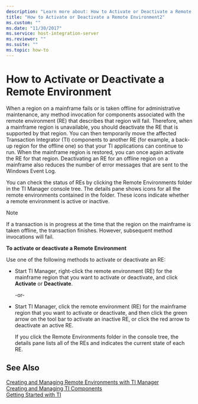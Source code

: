 ```yaml
---
description: "Learn more about: How to Activate or Deactivate a Remote Environment"
title: "How to Activate or Deactivate a Remote Environment2"
ms.custom: ""
ms.date: "11/30/2017"
ms.service: host-integration-server
ms.reviewer: ""
ms.suite: ""
ms.topic: how-to
---
```

# How to Activate or Deactivate a Remote Environment
When a region on a mainframe fails or is taken offline for administrative maintenance, any method invocation for components associated with the remote environment (RE) that describes that region will fail. Therefore, when a mainframe region is unavailable, you should deactivate the RE that is supported by that region. You can then temporarily move the affected Transaction Integrator (TI) components to another RE (for example, a back-up region for the offline one) so that your TI applications can continue to run. When the mainframe region is restored, you can once again activate the RE for that region. Deactivating an RE for an offline region on a mainframe also reduces the number of error messages that are sent to the Windows Event Log.  
  
 You can check the status of REs by clicking the Remote Environments folder in the TI Manager console tree. The details pane shows icons for all the remote environments contained in the folder. These icons indicate whether a remote environment is active or inactive.  
  
> [!NOTE]
>  If a transaction is in progress at the time that the region on the mainframe is taken offline, the transaction finishes. However, subsequent method invocations will fail.  
  
 **To activate or deactivate a Remote Environment**  
  
 Use one of the following methods to activate or deactivate an RE:  
  
- Start TI Manager, right-click the remote environment (RE) for the mainframe region that you want to activate or deactivate, and click **Activate** or **Deactivate**.  
  
   -or-  
  
- Start TI Manager, click the remote environment (RE) for the mainframe region that you want to activate or deactivate, and then click the green arrow on the tool bar to activate an inactive RE, or click the red arrow to deactivate an active RE.  
  
  If you click the Remote Environments folder in the console tree, the details pane lists all of the REs and indicates the current state of each RE.  
  
## See Also  
 [Creating and Managing Remote Environments with TI Manager](../core/creating-and-managing-remote-environments-with-ti-manager1.md)   
 [Creating and Managing TI Components](../core/creating-and-managing-ti-components2.md)   
 [Getting Started with TI](../core/getting-started-with-ti1.md)
